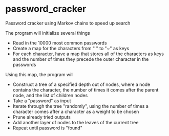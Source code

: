password_cracker
================

Password cracker using Markov chains to speed up search

The program will initialize several things
* Read in the 10000 most common passwords
* Create a map for the characters from " " to "~" as keys
* For each character, have a map that stores all of the characters as keys and the number of times they precede the outer character in the passwords

Using this map, the program will
* Construct a tree of a specified depth out of nodes, where a node contains the character, the number of times it comes after the parent node, and the list of children nodes
* Take a "password" as input
* Iterate through the tree "randomly", using the number of times a character comes after a character as a weight to be chosen
* Prune already tried outputs
* Add another layer of nodes to the leaves of the current tree
* Repeat until password is "found"
